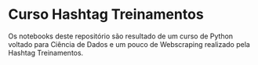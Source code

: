 # Curso Hashtag Treinamentos

Os notebooks deste repositório são resultado de um curso de Python voltado para Ciência de Dados e um pouco de Webscraping realizado pela Hashtag Treinamentos.